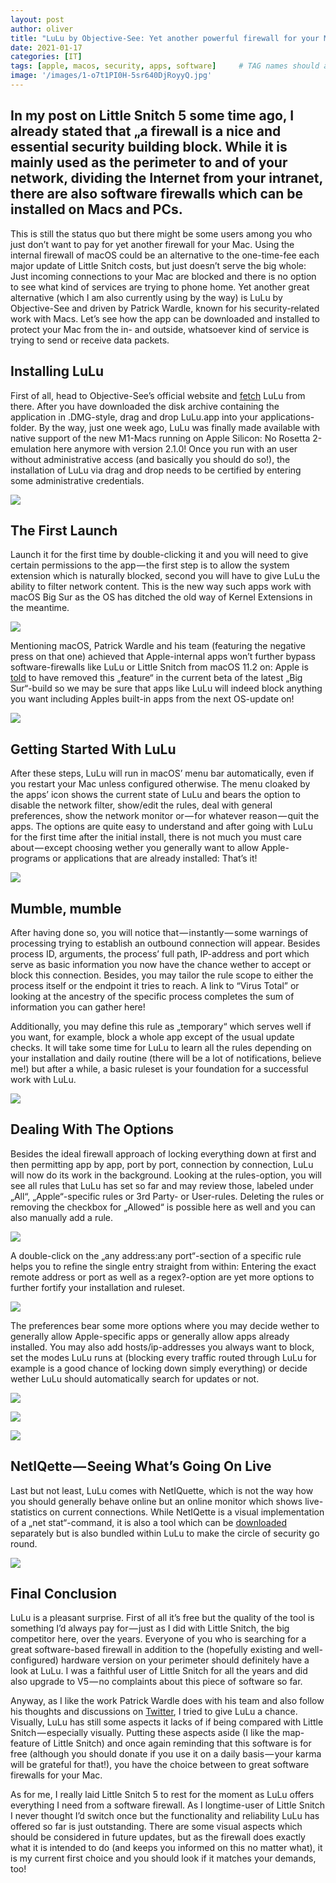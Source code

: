 ```yaml
---
layout: post
author: oliver
title: "LuLu by Objective-See: Yet another powerful firewall for your Macr"
date: 2021-01-17
categories: [IT]
tags: [apple, macos, security, apps, software]     # TAG names should always be lowercase
image: '/images/1-o7t1PI0H-5sr640DjRoyyQ.jpg'
---
```


## In my post  on Little Snitch 5 some time ago, I already stated that „a firewall is a nice and essential security building block. While it is mainly used as the perimeter to and of your network, dividing the Internet from your intranet, there are also software firewalls which can be installed on Macs and PCs.

This is still the status quo but there might be some users among you who just don’t want to pay for yet another firewall for your Mac. Using the internal firewall of macOS could be an alternative to the one-time-fee each major update of Little Snitch costs, but just doesn’t serve the big whole: Just incoming connections to your Mac are blocked and there is no option to see what kind of services are trying to phone home. Yet another great alternative (which I am also currently using by the way) is LuLu by Objective-See and driven by Patrick Wardle, known for his security-related work with Macs. Let’s see how the app can be downloaded and installed to protect your Mac from the in- and outside, whatsoever kind of service is trying to send or receive data packets.

Installing LuLu
---------------

First of all, head to Objective-See’s official website and [fetch](https://objective-see.com/products/lulu.html) LuLu from there. After you have downloaded the disk archive containing the application in .DMG-style, drag and drop LuLu.app into your applications-folder. By the way, just one week ago, LuLu was finally made available with native support of the new M1-Macs running on Apple Silicon: No Rosetta 2-emulation here anymore with version 2.1.0! Once you run with an user without administrative access (and basically you should do so!), the installation of LuLu via drag and drop needs to be certified by entering some administrative credentials.

![](../images/1-L-qsTtFH5TLfsZjG7ia0Zw.jpg)

The First Launch
----------------

Launch it for the first time by double-clicking it and you will need to give certain permissions to the app — the first step is to allow the system extension which is naturally blocked, second you will have to give LuLu the ability to filter network content. This is the new way such apps work with macOS Big Sur as the OS has ditched the old way of Kernel Extensions in the meantime.

![](../images/1-1pMuBcAY6XDY_dAcc0SH4w.jpg)

Mentioning macOS, Patrick Wardle and his team (featuring the negative press on that one) achieved that Apple-internal apps won’t further bypass software-firewalls like LuLu or Little Snitch from macOS 11.2 on: Apple is [told](https://www.patreon.com/posts/46179028) to have removed this „feature“ in the current beta of the latest „Big Sur“-build so we may be sure that apps like LuLu will indeed block anything you want including Apples built-in apps from the next OS-update on!

![](../images/1-WwoiMP_AOf6zPPHF9RxZ7A.jpg)

Getting Started With LuLu
-------------------------

After these steps, LuLu will run in macOS’ menu bar automatically, even if you restart your Mac unless configured otherwise. The menu cloaked by the apps’ icon shows the current state of LuLu and bears the option to disable the network filter, show/edit the rules, deal with general preferences, show the network monitor or — for whatever reason — quit the apps. The options are quite easy to understand and after going with LuLu for the first time after the initial install, there is not much you must care about — except choosing wether you generally want to allow Apple-programs or applications that are already installed: That’s it!

![](../images/1-b1OZ9hNLK96FzAqfM2s1ZA.jpg)

Mumble, mumble
--------------

After having done so, you will notice that — instantly — some warnings of processing trying to establish an outbound connection will appear. Besides process ID, arguments, the process’ full path, IP-address and port which serve as basic information you now have the chance wether to accept or block this connection. Besides, you may tailor the rule scope to either the process itself or the endpoint it tries to reach. A link to “Virus Total” or looking at the ancestry of the specific process completes the sum of information you can gather here!

Additionally, you may define this rule as „temporary“ which serves well if you want, for example, block a whole app except of the usual update checks. It will take some time for LuLu to learn all the rules depending on your installation and daily routine (there will be a lot of notifications, believe me!) but after a while, a basic ruleset is your foundation for a successful work with LuLu.

![](../images/1-b-QEaLn46irrPAFvNos8rA.jpg)

Dealing With The Options
------------------------

Besides the ideal firewall approach of locking everything down at first and then permitting app by app, port by port, connection by connection, LuLu will now do its work in the background. Looking at the rules-option, you will see all rules that LuLu has set so far and may review those, labeled under „All“, „Apple“-specific rules or 3rd Party- or User-rules. Deleting the rules or removing the checkbox for „Allowed“ is possible here as well and you can also manually add a rule.

![](../images/1-x_fUx1CsloqhKacdn4Y6gg.jpg)

A double-click on the „any address:any port“-section of a specific rule helps you to refine the single entry straight from within: Entering the exact remote address or port as well as a regex?-option are yet more options to further fortify your installation and ruleset.

![](../images/1-w0puXLc07LtT1o-rsw1SAQ.jpg)

The preferences bear some more options where you may decide wether to generally allow Apple-specific apps or generally allow apps already installed. You may also add hosts/ip-addresses you always want to block, set the modes LuLu runs at (blocking every traffic routed through LuLu for example is a good chance of locking down simply everything) or decide wether LuLu should automatically search for updates or not.

![](../images/1-olDrwGkAVqkmuD_AcLdyqg.jpg)

![](../images/1-VWFV3rVHCuqA6mSUbuJYqg.jpg)

![](../images/1-NvtNSAjbFC_ITi02If35cg.jpg)

NetIQette — Seeing What’s Going On Live
---------------------------------------

Last but not least, LuLu comes with NetIQuette, which is not the way how you should generally behave online but an online monitor which shows live-statistics on current connections. While NetIQette is a visual implementation of a „net stat“-command, it is also a tool which can be [downloaded](https://objective-see.com/products/netiquette.html) separately but is also bundled within LuLu to make the circle of security go round.

![](../images/1-wC3OyQzeiKwnqWp-rTuskA.jpg)

Final Conclusion
----------------

LuLu is a pleasant surprise. First of all it’s free but the quality of the tool is something I’d always pay for — just as I did with Little Snitch, the big competitor here, over the years. Everyone of you who is searching for a great software-based firewall in addition to the (hopefully existing and well-configured) hardware version on your perimeter should definitely have a look at LuLu. I was a faithful user of Little Snitch for all the years and did also upgrade to V5 — no complaints about this piece of software so far.

Anyway, as I like the work Patrick Wardle does with his team and also follow his thoughts and discussions on [Twitter](https://twitter.com/patrickwardle), I tried to give LuLu a chance. Visually, LuLu has still some aspects it lacks of if being compared with Little Snitch — especially visually. Putting these aspects aside (I like the map-feature of Little Snitch) and once again reminding that this software is for free (although you should donate if you use it on a daily basis — your karma will be grateful for that!), you have the choice between to great software firewalls for your Mac.

As for me, I really laid Little Snitch 5 to rest for the moment as LuLu offers everything I need from a software firewall. As I longtime-user of Little Snitch I never thought I’d switch once but the functionality and reliability LuLu has offered so far is just outstanding. There are some visual aspects which should be considered in future updates, but as the firewall does exactly what it is intended to do (and keeps you informed on this no matter what), it is my current first choice and you should look if it matches your demands, too!
